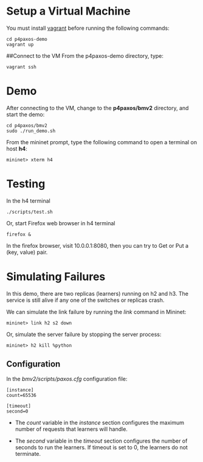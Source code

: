 # Setup a Virtual Machine
You must install [vagrant](https://www.vagrantup.com) before running the following commands:

```
cd p4paxos-demo
vagrant up
```

##Connect to the VM
From the p4paxos-demo directory, type:

```
vagrant ssh
```


# Demo

After connecting to the VM, change to the **p4paxos/bmv2** directory, and start the demo:

```
cd p4paxos/bmv2
sudo ./run_demo.sh
```

From the mininet prompt, type the following command to open a terminal on host **h4**:

```
mininet> xterm h4
```

# Testing
In the h4 terminal
```
./scripts/test.sh
```
Or, start Firefox web browser in h4 terminal
```
firefox &
```

In the firefox browser, visit 10.0.0.1:8080, then you can try to Get or Put a (key, value) pair.

# Simulating Failures

In this demo, there are two replicas (learners) running on h2 and h3.
The service is still alive if any one of the switches or replicas crash.

We can simulate the link failure by running the *link* command in Mininet:
```
mininet> link h2 s2 down
```

Or, simulate the server failure by stopping the server process:
```
mininet> h2 kill %python
```

## Configuration

In the *bmv2/scripts/paxos.cfg* configuration file:

```
[instance]
count=65536

[timeout]
second=0
```

* The *count* variable in the *instance* section configures the maximum 
number of requests that learners will handle.

* The *second* variable in the *timeout* section configures the number of seconds
to run the learners. If timeout is set to 0, the learners do not terminate.